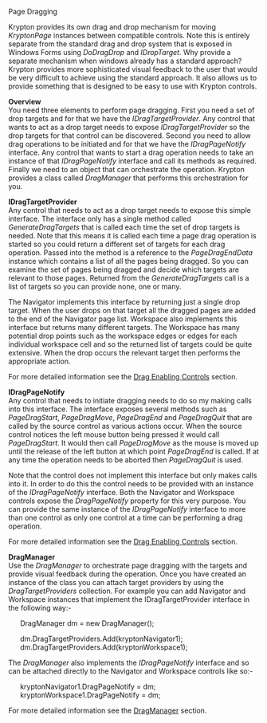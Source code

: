 Page Dragging

Krypton provides its own drag and drop mechanism for moving *KryptonPage*
instances between compatible controls. Note this is entirely separate from the
standard drag and drop system that is exposed in Windows Forms using
*DoDragDrop* and *IDropTarget*. Why provide a separate mechanism when windows
already has a standard approach? Krypton provides more sophisticated visual
feedback to the user that would be very difficult to achieve using the standard
approach. It also allows us to provide something that is designed to be easy to
use with Krypton controls.

**Overview**  
You need three elements to perform page dragging. First you need a set of drop
targets and for that we have the *IDragTargetProvider*. Any control that wants
to act as a drop target needs to expose *IDragTargetProvider* so the drop
targets for that control can be discovered. Second you need to allow drag
operations to be initiated and for that we have the *IDragPageNotify* interface.
Any control that wants to start a drag operation needs to take an instance of
that *IDragPageNotify* interface and call its methods as required. Finally we
need to an object that can orchestrate the operation. Krypton provides a class
called *DragManager* that performs this orchestration for you.

**IDragTargetProvider**  
Any control that needs to act as a drop target needs to expose this simple
interface. The interface only has a single method called *GenerateDragTargets*
that is called each time the set of drop targets is needed. Note that this means
it is called each time a page drag operation is started so you could return a
different set of targets for each drag operation. Passed into the method is a
reference to the *PageDragEndData* instance which contains a list of all the
pages being dragged. So you can examine the set of pages being dragged and
decide which targets are relevant to those pages. Returned from the
*GenerateDragTargets* call is a list of targets so you can provide none, one or
many.

The Navigator implements this interface by returning just a single drop target.
When the user drops on that target all the dragged pages are added to the end of
the Navigator page list. Workspace also implements this interface but returns
many different targets. The Workspace has many potential drop points such as the
workspace edges or edges for each individual workspace cell and so the returned
list of targets could be quite extensive. When the drop occurs the relevant
target then performs the appropriate action.

For more detailed information see the [Drag Enabling
Controls](topic133.md) section.

**IDragPageNotify**  
Any control that needs to initiate dragging needs to do so my making calls into
this interface. The interface exposes several methods such as *PageDragStart*,
*PageDragMove*, *PageDragEnd* and *PageDragQuit* that are called by the source
control as various actions occur. When the source control notices the left mouse
button being pressed it would call *PageDragStart*. It would then call
*PageDragMove* as the mouse is moved up until the release of the left button at
which point *PageDragEnd* is called. If at any time the operation needs to be
aborted then *PageDragQuit* is used.

Note that the control does not implement this interface but only makes calls
into it. In order to do this the control needs to be provided with an instance
of the *IDragPageNotify* interface. Both the Navigator and Workspace controls
expose the *DragPageNotify* property for this very purpose. You can provide the
same instance of the *IDragPageNotify* interface to more than one control as
only one control at a time can be performing a drag operation.

For more detailed information see the [Drag Enabling
Controls](topic133.md) section.

**DragManager**  
Use the *DragManager* to orchestrate page dragging with the targets and provide
visual feedback during the operation. Once you have created an instance of the
class you can attach target providers by using the *DragTargetProviders*
collection. For example you can add Navigator and Workspace instances that
implement the IDragTargetProvider interface in the following way:-

      DragManager dm = new DragManager();  

      dm.DragTargetProviders.Add(kryptonNavigator1);  
      dm.DragTargetProviders.Add(kryptonWorkspace1);

The *DragManager* also implements the *IDragPageNotify* interface and so can be
attached directly to the Navigator and Workspace controls like so:-

      kryptonNavigator1.DragPageNotify = dm;  
      kryptonWorkspace1.DragPageNotify = dm;  
  
For more detailed information see the [DragManager](topic132.md) section.
